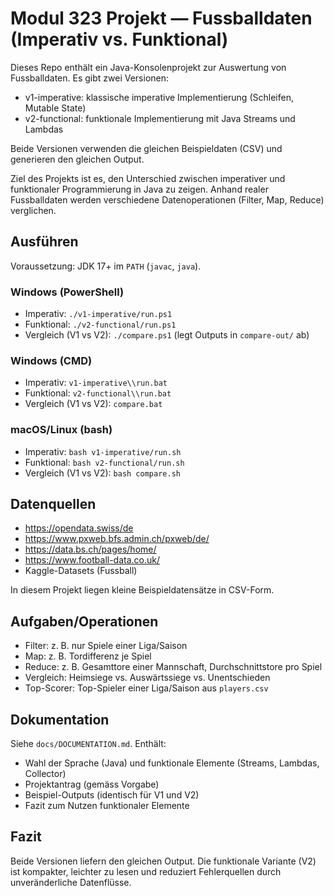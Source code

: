 # Modul 323 Projekt — Fussballdaten (Imperativ vs. Funktional)

Dieses Repo enthält ein Java-Konsolenprojekt zur Auswertung von Fussballdaten.
Es gibt zwei Versionen:

- v1-imperative: klassische imperative Implementierung (Schleifen, Mutable State)
- v2-functional: funktionale Implementierung mit Java Streams und Lambdas

Beide Versionen verwenden die gleichen Beispieldaten (CSV) und generieren den gleichen Output.

Ziel des Projekts ist es, den Unterschied zwischen imperativer und funktionaler Programmierung in Java zu zeigen.
Anhand realer Fussballdaten werden verschiedene Datenoperationen (Filter, Map, Reduce) verglichen.

## Ausführen

Voraussetzung: JDK 17+ im `PATH` (`javac`, `java`).

### Windows (PowerShell)

- Imperativ: `./v1-imperative/run.ps1`
- Funktional: `./v2-functional/run.ps1`
- Vergleich (V1 vs V2): `./compare.ps1` (legt Outputs in `compare-out/` ab)

### Windows (CMD)

- Imperativ: `v1-imperative\\run.bat`
- Funktional: `v2-functional\\run.bat`
- Vergleich (V1 vs V2): `compare.bat`

### macOS/Linux (bash)

- Imperativ: `bash v1-imperative/run.sh`
- Funktional: `bash v2-functional/run.sh`
- Vergleich (V1 vs V2): `bash compare.sh`

## Datenquellen

- https://opendata.swiss/de
- https://www.pxweb.bfs.admin.ch/pxweb/de/
- https://data.bs.ch/pages/home/
- https://www.football-data.co.uk/
- Kaggle-Datasets (Fussball)

In diesem Projekt liegen kleine Beispieldatensätze in CSV-Form.

## Aufgaben/Operationen

- Filter: z. B. nur Spiele einer Liga/Saison
- Map: z. B. Tordifferenz je Spiel
- Reduce: z. B. Gesamttore einer Mannschaft, Durchschnittstore pro Spiel
- Vergleich: Heimsiege vs. Auswärtssiege vs. Unentschieden
- Top-Scorer: Top-Spieler einer Liga/Saison aus `players.csv`

## Dokumentation

Siehe `docs/DOCUMENTATION.md`. Enthält:

- Wahl der Sprache (Java) und funktionale Elemente (Streams, Lambdas, Collector)
- Projektantrag (gemäss Vorgabe)
- Beispiel-Outputs (identisch für V1 und V2)
- Fazit zum Nutzen funktionaler Elemente

## Fazit

Beide Versionen liefern den gleichen Output.
Die funktionale Variante (V2) ist kompakter, leichter zu lesen und reduziert Fehlerquellen durch unveränderliche Datenflüsse.

